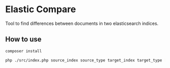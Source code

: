 # Elastic Compare
Tool to find differences between documents in two elasticsearch indices.

## How to use
```bash
composer install

php ./src/index.php source_index source_type target_index target_type [host]
```
